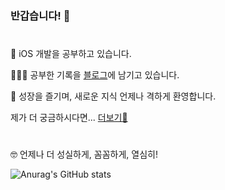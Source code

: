 ### 반갑습니다! 👋

#
🌱  iOS 개발을 공부하고 있습니다. 

👨🏻‍💻  공부한 기록을 [블로그](leechamin.tistory.com
)에 남기고 있습니다.

🚀  성장을 즐기며, 새로운 지식 언제나 격하게 환영합니다.

제가 더 궁금하시다면... [더보기🧐](https://rose-eggnog-fa7.notion.site/9f8bd433e5474f928e18714466e1d535)

#


🤓  언제나 더 성실하게, 꼼꼼하게, 열심히!

![Anurag's GitHub stats](https://github-readme-stats.vercel.app/api?username=ChaminLee&show_icons=true&theme=chartreuse-dark)
